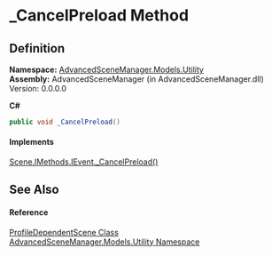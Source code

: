 # _CancelPreload Method




## Definition
**Namespace:** <a href="N_AdvancedSceneManager_Models_Utility">AdvancedSceneManager.Models.Utility</a>  
**Assembly:** AdvancedSceneManager (in AdvancedSceneManager.dll) Version: 0.0.0.0

**C#**
``` C#
public void _CancelPreload()
```



#### Implements
<a href="M_AdvancedSceneManager_Models_Scene_IMethods_IEvent__CancelPreload">Scene.IMethods.IEvent._CancelPreload()</a>  


## See Also


#### Reference
<a href="T_AdvancedSceneManager_Models_Utility_ProfileDependentScene">ProfileDependentScene Class</a>  
<a href="N_AdvancedSceneManager_Models_Utility">AdvancedSceneManager.Models.Utility Namespace</a>  
